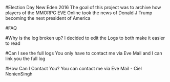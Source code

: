 #Election Day New Eden 2016
The goal of this project was to archive how players of the MMORPG EVE Online took the news of Donald J Trump becoming the next president of America

#FAQ

#Why is the log broken up?
I decided to edit the Logs to both make it easier to read

#Can I see the full logs
You only have to contact me via Eve Mail and I can link you the full log

#How Can I Contact You?
You can contact me via Eve Mail - Ciel NonienSingh
